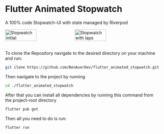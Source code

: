 # Flutter Animated Stopwatch

A 100% code Stopwatch-UI with state managed by Riverpod

<div style="display: flex;">
    <img src="https://github.com/BenAuerDev/flutter_animated_stopwatch/assets/136239531/5f69abf7-7bc8-4a50-a362-6a418549f02a" alt="Stopwatch initial" style="width: 45%;">
    <img src="https://github.com/BenAuerDev/flutter_animated_stopwatch/assets/136239531/897f97a7-634e-4836-9017-f36e42782122" alt="Stopwatch with laps" style="width: 45%;">
</div>
</br>

To clone the Repository navigate to the desired directory on your machine and run:

```bash
git clone https://github.com/BenAuerDev/flutter_animated_stopwatch.git
```

Then navigate to the project by running

```bash
cd ./flutter_animated_stopwatch
```

After that you can install all dependencies by running this command from the project-root directory

```bash
flutter pub get
```

Then all you need to do is run:

```bash
flutter run
```
